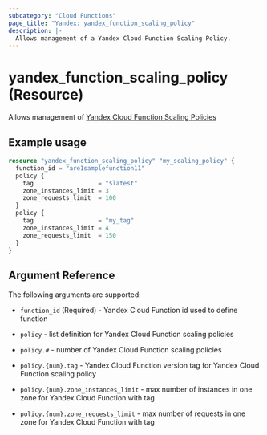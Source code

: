 ```yaml
---
subcategory: "Cloud Functions"
page_title: "Yandex: yandex_function_scaling_policy"
description: |-
  Allows management of a Yandex Cloud Function Scaling Policy.
---
```


# yandex_function_scaling_policy (Resource)

Allows management of [Yandex Cloud Function Scaling Policies](https://cloud.yandex.com/docs/functions/)

## Example usage

```terraform
resource "yandex_function_scaling_policy" "my_scaling_policy" {
  function_id = "are1samplefunction11"
  policy {
    tag                  = "$latest"
    zone_instances_limit = 3
    zone_requests_limit  = 100
  }
  policy {
    tag                  = "my_tag"
    zone_instances_limit = 4
    zone_requests_limit  = 150
  }
}
```

## Argument Reference

The following arguments are supported:

* `function_id` (Required) - Yandex Cloud Function id used to define function

* `policy` - list definition for Yandex Cloud Function scaling policies
* `policy.#` - number of Yandex Cloud Function scaling policies
* `policy.{num}.tag` - Yandex Cloud Function version tag for Yandex Cloud Function scaling policy
* `policy.{num}.zone_instances_limit` - max number of instances in one zone for Yandex Cloud Function with tag
* `policy.{num}.zone_requests_limit` - max number of requests in one zone for Yandex Cloud Function with tag
